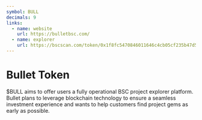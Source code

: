 ```yaml
---
symbol: BULL
decimals: 9
links:
  - name: website
    url: https://bulletbsc.com/
  - name: explorer
    url: https://bscscan.com/token/0x1f8fc5470846011646c4cb05cf235b47d5a7ade6
---
```


# Bullet Token

$BULL aims to offer users a fully operational BSC project explorer platform. Bullet plans to leverage blockchain technology to ensure a seamless investment experience and wants to help customers find project gems as early as possible.
